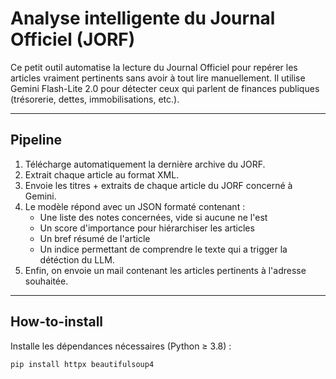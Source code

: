 # Analyse intelligente du Journal Officiel (JORF)

Ce petit outil automatise la lecture du Journal Officiel pour repérer les articles vraiment pertinents sans avoir à tout lire manuellement. Il utilise Gemini Flash-Lite 2.0 pour détecter ceux qui parlent de finances publiques (trésorerie, dettes, immobilisations, etc.).

---

## Pipeline

1. Télécharge automatiquement la dernière archive du JORF.
2. Extrait chaque article au format XML.
3. Envoie les titres + extraits de chaque article du JORF concerné à Gemini.
4. Le modèle répond avec un JSON formaté contenant : 
   - Une liste des notes concernées, vide si aucune ne l'est
   - Un score d'importance pour hiérarchiser les articles
   - Un bref résumé de l'article
   - Un indice permettant de comprendre le texte qui a trigger la détéction du LLM.
5. Enfin, on envoie un mail contenant les articles pertinents à l'adresse souhaitée.

---

## How-to-install

Installe les dépendances nécessaires (Python ≥ 3.8) :

```bash
pip install httpx beautifulsoup4

